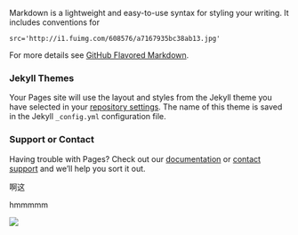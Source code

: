 

Markdown is a lightweight and easy-to-use syntax for styling your writing. It includes conventions for

```
src='http://i1.fuimg.com/608576/a7167935bc38ab13.jpg'
```

For more details see [GitHub Flavored Markdown](https://guides.github.com/features/mastering-markdown/).

### Jekyll Themes

Your Pages site will use the layout and styles from the Jekyll theme you have selected in your [repository settings](https://github.com/xiaotanirby/Rum1a/settings). The name of this theme is saved in the Jekyll `_config.yml` configuration file.

### Support or Contact

Having trouble with Pages? Check out our [documentation](https://docs.github.com/categories/github-pages-basics/) or [contact support](https://github.com/contact) and we’ll help you sort it out.
<html>

<head>
<title>你说你妈呢</title>
</head>

<body>
<p>啊这</p>
<p>hmmmmm</p>
<img src='http://i1.fuimg.com/608576/a7167935bc38ab13.jpg'>
</body>

</html>
